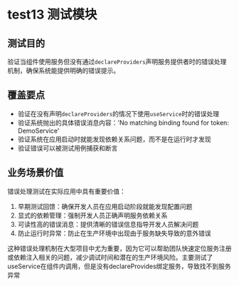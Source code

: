 # test13 测试模块

## 测试目的

验证当组件使用服务但没有通过`declareProviders`声明服务提供者时的错误处理机制，确保系统能提供明确的错误提示。

## 覆盖要点

- 验证在没有声明`declareProviders`的情况下使用`useService`时的错误处理
- 验证系统抛出的具体错误消息内容：'No matching binding found for token: DemoService'
- 验证系统在应用启动时就能发现依赖关系问题，而不是在运行时才发现
- 验证错误可以被测试用例捕获和断言

## 业务场景价值

错误处理测试在实际应用中具有重要价值：

1. 早期测试回馈：确保开发人员在应用启动阶段就能发现配置问题
2. 显式的依赖管理：强制开发人员正确声明服务依赖关系
3. 可读性高的错误消息：提供清晰的错误信息指导开发人员解决问题
4. 防止运行时异常：防止在生产环境中出现由于服务缺失导致的意外错误

这种错误处理机制在大型项目中尤为重要，因为它可以帮助团队快速定位服务注册或依赖注入相关的问题，减少调试时间和潜在的生产环境风险。主要测试了 useService在组件内调用，但是没有declareProvides绑定服务，导致找不到服务异常
